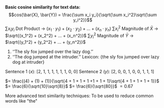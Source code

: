 **Basic cosine similarity for text data:**
$$cos(\bar{X}, \bar{Y}) = \frac{\sum x_i y_i}{\sqrt{\sum x_i^2}\sqrt{\sum y_i^2}}$$
$\sum x_i y_i$   Dot Product -> $(x_1 \cdot y_1) + (x_2 \cdot y_2) + ... + (x_n \cdot y_n)$
$\sum x_i^2$   Magnitude of $\bar{X}$  -> $\sqrt{(x_1^2) + (x_2^2) + ... + (x_n^2)}$
$\sum y_i^2$   Magnitude of $\bar{Y}$  -> $\sqrt{(y_1^2) + (y_2^2) + ... + (y_n^2)}$

1. ‘‘The sly fox jumped over the lazy dog.’’
2. ‘‘The dog jumped at the intruder.’’
Lexicon: {the sly fox jumped over lazy dog at intruder}

Sentence 1 ($x$): \[2, 1, 1, 1, 1, 1, 1, 0, 0]
Sentence 2 ($y$): \[2, 0, 0, 1, 0, 0, 1, 1, 1]

$= \frac{(4) + (1) + (1)}{\sqrt{4 + 1 + 1 + 1 +1 + 1 + 1}\sqrt{4 + 1 + 1 + 1 + 1}}$
$= \frac{6}{\sqrt{10}\sqrt{8}}$
$= \frac{6}{\sqrt{80}}$
$= 0.67$


More advanced text similarity techniques:
To be used to reduce common words like "the"